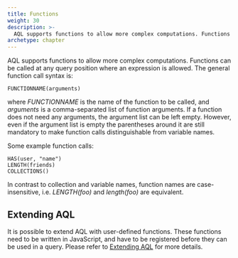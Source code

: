 ```yaml
---
title: Functions
weight: 30
description: >-
  AQL supports functions to allow more complex computations. Functions can be called at any query position where an expression is allowed.
archetype: chapter
---
```

AQL supports functions to allow more complex computations. Functions can be
called at any query position where an expression is allowed. The general
function call syntax is:

```aql
FUNCTIONNAME(arguments)
```

where *FUNCTIONNAME* is the name of the function to be called, and *arguments*
is a comma-separated list of function arguments. If a function does not need any
arguments, the argument list can be left empty. However, even if the argument
list is empty the parentheses around it are still mandatory to make function
calls distinguishable from variable names.

Some example function calls:

```aql
HAS(user, "name")
LENGTH(friends)
COLLECTIONS()
```

In contrast to collection and variable names, function names are case-insensitive, 
i.e. *LENGTH(foo)* and *length(foo)* are equivalent.

## Extending AQL

It is possible to extend AQL with user-defined functions. These functions need to
be written in JavaScript, and have to be registered before they can be used in a query.
Please refer to [Extending AQL](../user-functions/_index.md) for more details.
